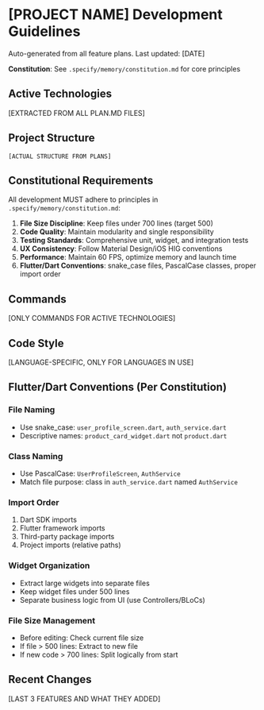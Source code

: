 # [PROJECT NAME] Development Guidelines

Auto-generated from all feature plans. Last updated: [DATE]

**Constitution**: See `.specify/memory/constitution.md` for core principles

## Active Technologies
[EXTRACTED FROM ALL PLAN.MD FILES]

## Project Structure
```
[ACTUAL STRUCTURE FROM PLANS]
```

## Constitutional Requirements

All development MUST adhere to principles in `.specify/memory/constitution.md`:

1. **File Size Discipline**: Keep files under 700 lines (target 500)
2. **Code Quality**: Maintain modularity and single responsibility
3. **Testing Standards**: Comprehensive unit, widget, and integration tests
4. **UX Consistency**: Follow Material Design/iOS HIG conventions
5. **Performance**: Maintain 60 FPS, optimize memory and launch time
6. **Flutter/Dart Conventions**: snake_case files, PascalCase classes, proper import order

## Commands
[ONLY COMMANDS FOR ACTIVE TECHNOLOGIES]

## Code Style
[LANGUAGE-SPECIFIC, ONLY FOR LANGUAGES IN USE]

## Flutter/Dart Conventions (Per Constitution)

### File Naming
- Use snake_case: `user_profile_screen.dart`, `auth_service.dart`
- Descriptive names: `product_card_widget.dart` not `product.dart`

### Class Naming
- Use PascalCase: `UserProfileScreen`, `AuthService`
- Match file purpose: class in `auth_service.dart` named `AuthService`

### Import Order
1. Dart SDK imports
2. Flutter framework imports
3. Third-party package imports
4. Project imports (relative paths)

### Widget Organization
- Extract large widgets into separate files
- Keep widget files under 500 lines
- Separate business logic from UI (use Controllers/BLoCs)

### File Size Management
- Before editing: Check current file size
- If file > 500 lines: Extract to new file
- If new code > 700 lines: Split logically from start

## Recent Changes
[LAST 3 FEATURES AND WHAT THEY ADDED]

<!-- MANUAL ADDITIONS START -->
<!-- MANUAL ADDITIONS END -->
